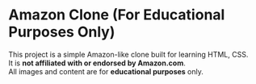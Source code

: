 # Amazon Clone (For Educational Purposes Only)

This project is a simple Amazon-like clone built for learning HTML, CSS.  
It is **not affiliated with or endorsed by Amazon.com**.  
All images and content are for **educational purposes** only.
